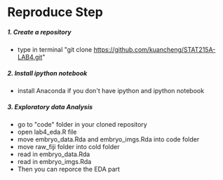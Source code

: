 # Reproduce Step
#####  1. Create a repository
* type in terminal "git clone https://github.com/kuancheng/STAT215A-LAB4.git"

#####  2. Install ipython notebook
* install Anaconda if you don't have ipython and ipython notebook

#####  3. Exploratory data Analysis
* go to "code" folder in your cloned repository
* open lab4_eda.R file 
* move embryo_data.Rda and embryo_imgs.Rda into code folder
* move raw_fiji folder into cold folder
* read in embryo_data.Rda 
* read in embryo_imgs.Rda
* Then you can reporce the EDA part
